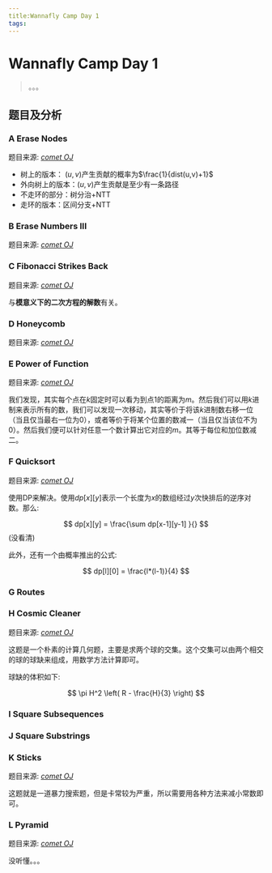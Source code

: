 ```yaml
---
title:Wannafly Camp Day 1
tags:
---
```


# Wannafly Camp Day 1

> 。。。

<!--more-->

## 题目及分析

### A Erase Nodes

题目来源: [_comet OJ_](https://www.zhixincode.com/contest/9/problem/A?problem_id=134)

* 树上的版本： $(u,v)$产生贡献的概率为$\frac{1}{dist(u,v)+1}$
* 外向树上的版本：$(u,v)$产生贡献是至少有一条路径
* 不走环的部分：树分治+NTT
* 走环的版本：区间分支+NTT

### B Erase Numbers III

题目来源: [_comet OJ_](https://www.zhixincode.com/contest/9/problem/B?problem_id=135)



### C Fibonacci Strikes Back

题目来源: [_comet OJ_](https://www.zhixincode.com/contest/9/problem/C?problem_id=136)

与**模意义下的二次方程的解数**有关。

### D Honeycomb

题目来源: [_comet OJ_](https://www.zhixincode.com/contest/9/problem/D?problem_id=137)

### E Power of Function

题目来源: [_comet OJ_](https://www.zhixincode.com/contest/9/problem/E?problem_id=138)

我们发现，其实每个点在$k$固定时可以看为到点$1$的距离为$m$。然后我们可以用$k$进制来表示所有的数，我们可以发现一次移动，其实等价于将该$k$进制数右移一位（当且仅当最右一位为$0$），或者等价于将某个位置的数减一（当且仅当该位不为$0$）。然后我们便可以针对任意一个数计算出它对应的$m$。其等于每位和加位数减二。

### F Quicksort

题目来源: [_comet OJ_](https://www.zhixincode.com/contest/9/problem/F?problem_id=139)

使用DP来解决。使用$dp[x][y]$表示一个长度为$x$的数组经过$y$次快排后的逆序对数。那么:

$$ dp[x][y] = \frac{\sum dp[x-1][y-1] }{} $$(没看清)

此外，还有一个由概率推出的公式:

$$ dp[l][0] = \frac{l*(l-1)}{4} $$

### G Routes

### H Cosmic Cleaner

题目来源: [_comet OJ_](https://www.zhixincode.com/contest/9/problem/H?problem_id=141)

这题是一个朴素的计算几何题，主要是求两个球的交集。这个交集可以由两个相交的球的球缺来组成，用数学方法计算即可。

球缺的体积如下:

$$ \pi H^2 \left( R - \frac{H}{3} \right) $$

### I Square Subsequences

### J Square Substrings

### K Sticks

题目来源: [_comet OJ_](https://www.zhixincode.com/contest/9/problem/K?problem_id=144)

这题就是一道暴力搜索题，但是卡常较为严重，所以需要用各种方法来减小常数即可。

### L Pyramid

题目来源: [_comet OJ_](https://www.zhixincode.com/contest/9/problem/L?problem_id=145)

没听懂。。。